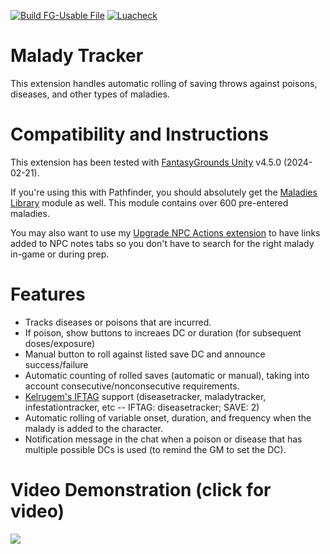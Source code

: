[![Build FG-Usable File](https://github.com/bmos/FG-PFRPG-Malady-Tracker/actions/workflows/release.yml/badge.svg)](https://github.com/bmos/FG-PFRPG-Malady-Tracker/actions/workflows/release.yml) [![Luacheck](https://github.com/bmos/FG-PFRPG-Malady-Tracker/actions/workflows/luacheck.yml/badge.svg)](https://github.com/bmos/FG-PFRPG-Malady-Tracker/actions/workflows/luacheck.yml)

# Malady Tracker
This extension handles automatic rolling of saving throws against poisons, diseases, and other types of maladies.

# Compatibility and Instructions
This extension has been tested with [FantasyGrounds Unity](https://www.fantasygrounds.com/home/FantasyGroundsUnity.php) v4.5.0 (2024-02-21).

If you're using this with Pathfinder, you should absolutely get the [Maladies Library](https://github.com/bmos/FG-PFRPG-Maladies-Library) module as well. This module contains over 600 pre-entered maladies.

You may also want to use my [Upgrade NPC Actions extension](https://github.com/bmos/FG-PFRPG-Upgrade-NPC-Actions) to have links added to NPC notes tabs so you don't have to search for the right malady in-game or during prep.

# Features
* Tracks diseases or poisons that are incurred.
* If poison, show buttons to increaes DC or duration (for subsequent doses/exposure)
* Manual button to roll against listed save DC and announce success/failure
* Automatic counting of rolled saves (automatic or manual), taking into account consecutive/nonconsecutive requirements.
* [Kelrugem's IFTAG](https://www.fantasygrounds.com/forums/showthread.php?50297-(New-IF-operator)-New-and-much-better-version-of-Save-versus-tags) support (diseasetracker, maladytracker, infestationtracker, etc -- IFTAG: diseasetracker; SAVE: 2)
* Automatic rolling of variable onset, duration, and frequency when the malady is added to the character.
* Notification message in the chat when a poison or disease that has multiple possible DCs is used (to remind the GM to set the DC).

# Video Demonstration (click for video)
[<img src="https://i.ytimg.com/vi_webp/VkTjPjuczYo/hqdefault.webp">](https://www.youtube.com/watch?v=VkTjPjuczYo)
